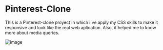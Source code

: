 # Pinterest-Clone
This is a Pinterest-clone proyect in which i've apply my CSS skills to make it responsive and look like the real web aplication. Also, it helped me to know more about media queries.

![image](https://user-images.githubusercontent.com/77820313/149263575-28ce166b-8c74-4876-8c24-cc45c14705d1.png)

